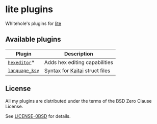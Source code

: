 # lite plugins
Whitehole's plugins for [lite](https://github.com/rxi/lite)

## Available plugins

Plugin | Description
-------|------------
[`hexeditor`](plugins/hexeditor)* | Adds hex editing capabilities
[`language_ksy`](plugins/language_ksy.lua?raw=1) | Syntax for [Kaitai](http://kaitai.io/) struct files

## License
All my plugins are distributed under the terms of the BSD Zero Clause License.

See [LICENSE-0BSD](LICENSE-0BSD.txt) for details.
